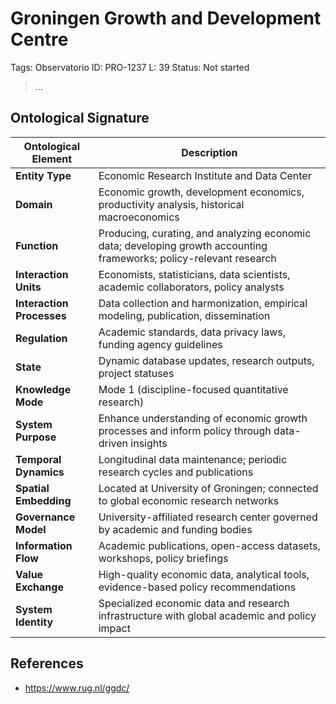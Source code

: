 # Groningen Growth and Development Centre

Tags: Observatorio
ID: PRO-1237
L: 39
Status: Not started

> …

## Ontological Signature

| **Ontological Element**   | **Description**                                                                                                     |
| ------------------------- | ------------------------------------------------------------------------------------------------------------------- |
| **Entity Type**           | Economic Research Institute and Data Center                                                                         |
| **Domain**                | Economic growth, development economics, productivity analysis, historical macroeconomics                            |
| **Function**              | Producing, curating, and analyzing economic data; developing growth accounting frameworks; policy-relevant research |
| **Interaction Units**     | Economists, statisticians, data scientists, academic collaborators, policy analysts                                 |
| **Interaction Processes** | Data collection and harmonization, empirical modeling, publication, dissemination                                   |
| **Regulation**            | Academic standards, data privacy laws, funding agency guidelines                                                    |
| **State**                 | Dynamic database updates, research outputs, project statuses                                                        |
| **Knowledge Mode**        | Mode 1 (discipline-focused quantitative research)                                                                   |
| **System Purpose**        | Enhance understanding of economic growth processes and inform policy through data-driven insights                   |
| **Temporal Dynamics**     | Longitudinal data maintenance; periodic research cycles and publications                                            |
| **Spatial Embedding**     | Located at University of Groningen; connected to global economic research networks                                  |
| **Governance Model**      | University-affiliated research center governed by academic and funding bodies                                       |
| **Information Flow**      | Academic publications, open-access datasets, workshops, policy briefings                                            |
| **Value Exchange**        | High-quality economic data, analytical tools, evidence-based policy recommendations                                 |
| **System Identity**       | Specialized economic data and research infrastructure with global academic and policy impact                        |


## References

- https://www.rug.nl/ggdc/